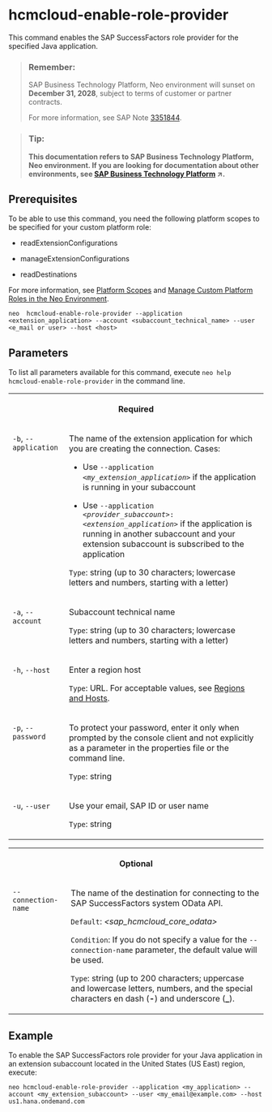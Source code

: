 <!-- loioe263f8ec85ad4c6e869c094b44c0084c -->

# hcmcloud-enable-role-provider

This command enables the SAP SuccessFactors role provider for the specified Java application.



> ### Remember:  
> SAP Business Technology Platform, Neo environment will sunset on **December 31, 2028**, subject to terms of customer or partner contracts.
> 
> For more information, see SAP Note [3351844](https://me.sap.com/notes/3351844).

> ### Tip:  
> **This documentation refers to SAP Business Technology Platform, Neo environment. If you are looking for documentation about other environments, see [SAP Business Technology Platform](https://help.sap.com/viewer/65de2977205c403bbc107264b8eccf4b/Cloud/en-US/6a2c1ab5a31b4ed9a2ce17a5329e1dd8.html "SAP Business Technology Platform (SAP BTP) is an integrated offering comprised of four technology portfolios: database and data management, application development and integration, analytics, and intelligent technologies. The platform offers users the ability to turn data into business value, compose end-to-end business processes, and build and extend SAP applications quickly.") :arrow_upper_right:.**



<a name="loioe263f8ec85ad4c6e869c094b44c0084c__section_sxq_x4j_ndb"/>

## Prerequisites

To be able to use this command, you need the following platform scopes to be specified for your custom platform role:

-   readExtensionConfigurations

-   manageExtensionConfigurations

-   readDestinations


For more information, see [Platform Scopes](https://help.sap.com/viewer/65de2977205c403bbc107264b8eccf4b/Cloud/en-US/f2260746ed8e446fafdeaaa8ab43e307.html) and [Manage Custom Platform Roles in the Neo Environment](https://help.sap.com/viewer/65de2977205c403bbc107264b8eccf4b/Cloud/en-US/ede5f721e78e4d678c87c8a200c564ca.html).



```
neo  hcmcloud-enable-role-provider --application <extension_application> --account <subaccount_technical_name> --user <e_mail or user> --host <host>
```



## Parameters



To list all parameters available for this command, execute `neo help hcmcloud-enable-role-provider` in the command line.


<table>
<tr>
<th valign="top" colspan="2">

Required

</th>
</tr>
<tr>
<td valign="top">

`-b`, `--application`

</td>
<td valign="top">

The name of the extension application for which you are creating the connection. Cases:

-   Use <code>--application <i class="varname">&lt;my_extension_application&gt;</i></code> if the application is running in your subaccount

-   Use <code>--application <i class="varname">&lt;provider_subaccount&gt;</i>:<i class="varname">&lt;extension_application&gt;</i></code> if the application is running in another subaccount and your extension subaccount is subscribed to the application


`Type`: string \(up to 30 characters; lowercase letters and numbers, starting with a letter\)

</td>
</tr>
<tr>
<td valign="top">

`-a`, `--account`

</td>
<td valign="top">

Subaccount technical name

`Type`: string \(up to 30 characters; lowercase letters and numbers, starting with a letter\)

</td>
</tr>
<tr>
<td valign="top">

`-h`, `--host`

</td>
<td valign="top">

Enter a region host

`Type`: URL. For acceptable values, see [Regions and Hosts](https://help.sap.com/viewer/65de2977205c403bbc107264b8eccf4b/Cloud/en-US/350356d1dc314d3199dca15bd2ab9b0e.html).

</td>
</tr>
<tr>
<td valign="top">

`-p`, `--password`

</td>
<td valign="top">

To protect your password, enter it only when prompted by the console client and not explicitly as a parameter in the properties file or the command line.

`Type`: string

</td>
</tr>
<tr>
<td valign="top">

`-u`, `--user`

</td>
<td valign="top">

Use your email, SAP ID or user name

`Type`: string

</td>
</tr>
</table>


<table>
<tr>
<th valign="top" colspan="2">

Optional

</th>
</tr>
<tr>
<td valign="top">

`--connection-name`

</td>
<td valign="top">

The name of the destination for connecting to the SAP SuccessFactors system OData API.

`Default`: *<sap\_hcmcloud\_core\_odata\>*

`Condition`: If you do not specify a value for the `--connection-name` parameter, the default value will be used.

`Type`: string \(up to 200 characters; uppercase and lowercase letters, numbers, and the special characters en dash \(**\-**\) and underscore \(**\_**\).

</td>
</tr>
</table>



## Example

To enable the SAP SuccessFactors role provider for your Java application in an extension subaccount located in the United States \(US East\) region, execute:

```
neo hcmcloud-enable-role-provider --application <my_application> --account <my_extension_subaccount> --user <my_email@example.com> --host us1.hana.ondemand.com
```

